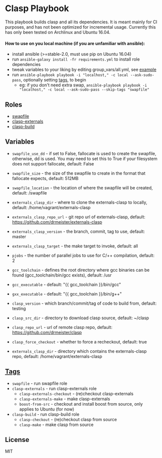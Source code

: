 # Clasp Playbook

This playbook builds clasp and all its dependencies. It is meant
mainly for CI purposes, and has not been optimized for incremental usage.
Currently this has only been tested on Archlinux and Ubuntu 16.04.

#### How to use on you local machine (if you are unfamiliar with ansible):

- install ansible (>=stable-2.0, must use pip on Ubuntu 16.04)
- run `ansible-galaxy install -fr requirements.yml` to install role dependencies
- tweak variables to your liking by editing group_vars/all.yml, see [example](https://github.com/wemeetagain/ansible-clasp-playbook/blob/example-vars/group_vars/all.yml)
- run `ansible-playbook playbook -i "localhost," -c local --ask-sudo-pass`, optionally setting
  [tags](https://docs.ansible.com/ansible/playbooks_tags.html), to begin
    - eg: if you don't need extra swap, `ansible-playbook playbook -i "localhost," -c local --ask-sudo-pass --skip-tags "swapfile"`

## Roles

- [swapfile](https://github.com/kamaln7/ansible-swapfile)
- [clasp-externals](https://github.com/wemeetagain/ansible-clasp-externals)
- [clasp-build](https://github.com/wemeetagain/ansible-clasp-build)

## Variables

- `swapfile_use_dd` - if set to False, fallocate is used to create
  the swapfile, otherwise, dd is used. You may need to set this to
  True if your filesystem does not support fallocate, default: False
- `swapfile_size` - the size of the swapfile to create in the
  format that fallocate expects, default: 512MB
- `swapfile_location` - the location of where the swapfile will be
  created, default: /swapfile

- `externals_clasp_dir` - where to clone the externals-clasp to
locally, default: /home/vagrant/externals-clasp
- `externals_clasp_repo_url` - git repo url of externals-clasp,
default: https://github.com/drmeister/externals-clasp
- `externals_clasp_version` - the branch, commit, tag to use, default:
  master
- `externals_clasp_target` - the make target to invoke, default: all
- `pjobs` - the number of parallel jobs to use for C/++ compilation,
default: 2
- `gcc_toolchain` - defines the root directory where gcc binaries can be found (gcc_toolchain/bin/gcc exists), default: /usr
- `gcc_executable` - default: "{{ gcc_toolchain }}/bin/gcc"
- `gxx_executable` - default: "{{ gcc_toolchain }}/bin/g++"

- `clasp_version` - which branch/commit/tag of code to build from, default: testing
- `clasp_src_dir` - directory to download clasp source, default: ~/clasp
- `clasp_repo_url` - url of remote clasp repo, default: https://github.com/drmeister/clasp
- `clasp_force_checkout` - whether to force a recheckout, default: true
- `externals_clasp_dir` - directory which contains the externals-clasp
  repo, default: /home/vagrant/externals-clasp

## [Tags](https://docs.ansible.com/ansible/playbooks_tags.html)

- `swapfile` - run swapfile role
- `clasp-externals` - run clasp-externals role
  - `clasp-externals-checkout` - (re)checkout clasp-externals
  - `clasp-externals-make` - make clasp-externals
  - `boost-from-src` - checkout and install boost from source, only
    applies to Ubuntu (for now)
- `clasp-build` - run clasp-build role
  - `clasp-checkout` - (re)checkout clasp from source
  - `clasp-make` - make clasp from source

## License

MIT
